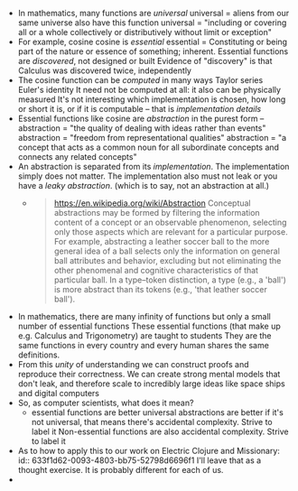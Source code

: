 - In mathematics, many functions are *universal*
  universal = aliens from our same universe also have this function
  universal = "including or covering all or a whole collectively or distributively without limit or exception"
- For example, cosine
  cosine is *essential*
  essential = Constituting or being part of the nature or essence of something; inherent.
  Essential functions are *discovered*, not designed or built
  Evidence of "discovery" is that Calculus was discovered twice, independently
- The cosine function can be *computed* in many ways
  Taylor series
  Euler's identity
  It need not be computed at all: it also can be physically measured
  It's not interesting which implementation is chosen, how long or short it is, or if it is computable –
  that is *implementation details*
- Essential functions like cosine are *abstraction* in the purest form –
  abstraction = "the quality of dealing with ideas rather than events"
  abstraction = "freedom from representational qualities"
  abstraction = "a concept that acts as a common noun for all subordinate concepts and connects any related concepts"
- An abstraction is separated from its *implementation*.
  The implementation simply does not matter.
  The implementation also must not leak or you have a *leaky abstraction*.
  (which is to say, not an abstraction at all.)
	- > https://en.wikipedia.org/wiki/Abstraction
	  > Conceptual abstractions may be formed by filtering the information content of a concept or an observable phenomenon, selecting only those aspects which are relevant for a particular purpose. For example, abstracting a leather soccer ball to the more general idea of a ball selects only the information on general ball attributes and behavior, excluding but not eliminating the other phenomenal and cognitive characteristics of that particular ball. In a type–token distinction, a type (e.g., a 'ball') is more abstract than its tokens (e.g., 'that leather soccer ball').
- In mathematics, there are many infinity of functions
  but only a small number of essential functions
  These essential functions (that make up e.g. Calculus and Trigonometry) are taught to students
  They are the same functions in every country 
  and every human shares the same definitions.
- From this *unity* of understanding
  we can construct proofs and reproduce their correctness.
  We can create strong mental models that don't leak, and therefore scale
  to incredibly large ideas like space ships and digital computers
- So, as computer scientists, what does it mean?
	- essential functions are better
	  universal abstractions are better
	  if it's not universal, that means there's accidental complexity. Strive to label it
	  Non-essential functions are also accidental complexity. Strive to label it
- As to how to apply this to our work on Electric Clojure and Missionary:
  id:: 633f1d62-0093-4803-bb75-52798d6696f1
  I'll leave that as a thought exercise. It is probably different for each of us.
-